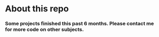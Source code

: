 # About this repo
### Some projects finished this past 6 months. Please contact me for more code on other subjects.
